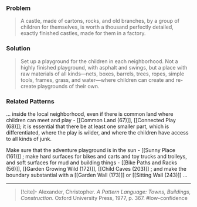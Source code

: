 ### Problem
>A castle, made of cartons, rocks, and old branches, by a group of children for themselves, is worth a thousand perfectly detailed, exactly finished castles, made for them in a factory.

### Solution
>Set up a playground for the children in each neighborhood. Not a highly finished playground, with asphalt and swings, but a place with raw materials of all kinds—nets, boxes, barrels, trees, ropes, simple tools, frames, grass, and water—where children can create and re-create playgrounds of their own.

### Related Patterns
... inside the local neighborhood, even if there is common land where children can meet and play - [[Common Land (67)]], [[Connected Play (68)]]; it is essential that there be at least one smaller part, which is differentiated, where the play is wilder, and where the children have access to all kinds of junk.

Make sure that the adventure playground is in the sun - [[Sunny Place (161)]] ; make hard surfaces for bikes and carts and toy trucks and trolleys, and soft surfaces for mud and building things - [[Bike Paths and Racks (56)]], [[Garden Growing Wild (172)]], [[Child Caves (203)]] ; and make the boundary substantial with a [[Garden Wall (173)]] or [[Sitting Wall (243)]] ...

---

> [!cite]- Alexander, Christopher. _A Pattern Language: Towns, Buildings, Construction_. Oxford University Press, 1977, p. 367.
> #low-confidence 
